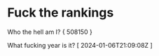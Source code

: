 # Fuck the rankings

Who the hell am I?
{ 508150 }

What fucking year is it?
[ 2024-01-06T21:09:08Z ]
